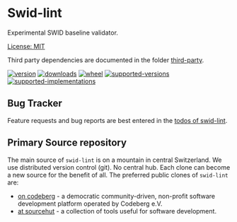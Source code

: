 # Swid-lint

Experimental SWID baseline validator.

[License: MIT](https://git.sr.ht/~sthagen/swid-lint/tree/default/item/LICENSE)

Third party dependencies are documented in the folder [third-party](third-party/README.md).

[![version](https://img.shields.io/pypi/v/swid-lint.svg?style=flat)](https://pypi.python.org/pypi/swid-lint/)
[![downloads](https://pepy.tech/badge/swid-lint/month)](https://pepy.tech/project/swid-lint)
[![wheel](https://img.shields.io/pypi/wheel/swid-lint.svg?style=flat)](https://pypi.python.org/pypi/swid-lint/)
[![supported-versions](https://img.shields.io/pypi/pyversions/swid-lint.svg?style=flat)](https://pypi.python.org/pypi/swid-lint/)
[![supported-implementations](https://img.shields.io/pypi/implementation/swid-lint.svg?style=flat)](https://pypi.python.org/pypi/swid-lint/)

## Bug Tracker

Feature requests and bug reports are best entered in the [todos of swid-lint](https://todo.sr.ht/~sthagen/swid-lint).

## Primary Source repository

The main source of `swid-lint` is on a mountain in central Switzerland.
We use distributed version control (git). No central hub. Each clone can become a new source for the benefit of all.
The preferred public clones of `swid-lint` are:

* [on codeberg](https://codeberg.org/sthagen/swid-lint) - a democratic community-driven, non-profit software development platform operated by Codeberg e.V.
* [at sourcehut](https://git.sr.ht/~sthagen/swid-lint) - a collection of tools useful for software development.
